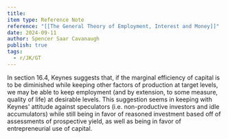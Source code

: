 ```yaml
---
title: 
item type: Reference Note
reference: "[[The General Theory of Employment, Interest and Money]]"
date: 2024-09-11
author: Spencer Saar Cavanaugh
publish: true
tags:
  - r/JK/GT
---
```

In section 16.4, Keynes suggests that, if the marginal efficiency of capital is to be diminished while keeping other factors of production at target levels, we may be able to keep employment (and by extension, to some measure, quality of life) at desirable levels. This suggestion seems in keeping with Keynes' attitude against speculators (i.e. non-productive investors and idle accumulators) while still being in favor of reasoned investment based off of assessments of prospective yield, as well as being in favor of entrepreneurial use of capital.